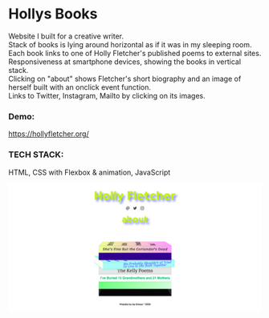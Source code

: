 # Hollys Books

Website I built for a creative writer.\
Stack of books is lying around horizontal as if it was in my sleeping room.\
Each book links to one of Holly Fletcher's published poems to external sites.\
Responsiveness at smartphone devices, showing the books in vertical stack.\
Clicking on "about" shows Fletcher's short biography and an image of herself built with an onclick event function.\
Links to Twitter, Instagram, Mailto by clicking on its images.

### Demo:
https://hollyfletcher.org/

### TECH STACK:
HTML, CSS with Flexbox & animation, JavaScript

![Alt Text](images/holly-demo.png)
